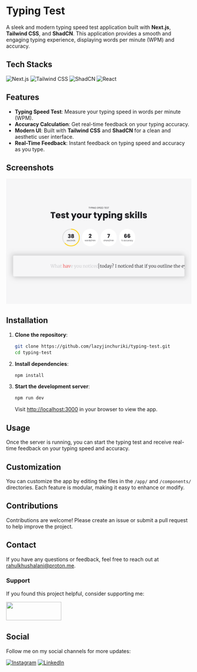 # Typing Test

A sleek and modern typing speed test application built with **Next.js**, **Tailwind CSS**, and **ShadCN**. This application provides a smooth and engaging typing experience, displaying words per minute (WPM) and accuracy.

## Tech Stacks

![Next.js](https://img.shields.io/badge/-Next.js-000000?style=for-the-badge&logo=next.js&logoColor=white) ![Tailwind CSS](https://img.shields.io/badge/-Tailwind%20CSS-38B2AC?style=for-the-badge&logo=tailwind-css&logoColor=white) ![ShadCN](https://img.shields.io/badge/-ShadCN-FF5400?style=for-the-badge&logo=shadcn&logoColor=white) ![React](https://img.shields.io/badge/-React-61DAFB?style=for-the-badge&logo=react&logoColor=white)

## Features

- **Typing Speed Test**: Measure your typing speed in words per minute (WPM).
- **Accuracy Calculation**: Get real-time feedback on your typing accuracy.
- **Modern UI**: Built with **Tailwind CSS** and **ShadCN** for a clean and aesthetic user interface.
- **Real-Time Feedback**: Instant feedback on typing speed and accuracy as you type.

## Screenshots

![Screenshot 1](./assets/screenshot1.png)

## Installation

1. **Clone the repository**:

   ```bash
   git clone https://github.com/lazyjinchuriki/typing-test.git
   cd typing-test
   ```

2. **Install dependencies**:

   ```bash
   npm install
   ```

3. **Start the development server**:

   ```bash
   npm run dev
   ```

   Visit [http://localhost:3000](http://localhost:3000) in your browser to view the app.

## Usage

Once the server is running, you can start the typing test and receive real-time feedback on your typing speed and accuracy.

## Customization

You can customize the app by editing the files in the `/app/` and `/components/` directories. Each feature is modular, making it easy to enhance or modify.

## Contributions

Contributions are welcome! Please create an issue or submit a pull request to help improve the project.

## Contact

If you have any questions or feedback, feel free to reach out at [rahulkhushalani@proton.me](mailto:rahulkhushalani@proton.me).

### Support

If you found this project helpful, consider supporting me:

<a href="https://www.buymeacoffee.com/lazyjinchuriki">
  <img src="https://www.buymeacoffee.com/assets/img/guidelines/download-assets-sm-1.svg" width="150" height="50">
</a>

## Social

Follow me on my social channels for more updates:

[![Instagram](https://img.shields.io/badge/Instagram-%40amundaneguy-E4405F?style=for-the-badge&logo=instagram&logoColor=white)](https://www.instagram.com/amundaneguy/)
[![LinkedIn](https://img.shields.io/badge/LinkedIn-Rahul%20Khushalani-0077B5?style=for-the-badge&logo=linkedin&logoColor=white)](https://www.linkedin.com/in/rahul-khushalani-77ab21201/)
